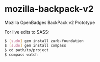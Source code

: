 mozilla-backpack-v2
===================

Mozilla OpenBadges BackPack v2 Prototype

For live edits to SASS:

```bash
$ [sudo] gem install zurb-foundation
$ [sudo] gem install compass
$ cd path/to/project
$ compass watch
```